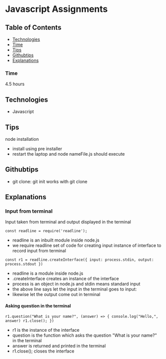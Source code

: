 # Javascript Assignments

## Table of Contents

- [Technologies](#technologies)
- [Time](#time)
- [Tips](#tips)
- [Githubtips](#githubtips)
- [Explanations](#explanations)


### Time
4.5 hours
## Technologies 
- Javascript

## Tips
node installation
- install using pre installer
- restart the laptop and node nameFile.js should execute

## Githubtips
- git clone: git init works with git clone

## Explanations
### Input from terminal
Input taken from terminal and output displayed in the terminal

`const readline = require('readline');
`
- readline is an inbuilt module inside node.js
- we require readline set of code for creating input instance of interface to record input from terminal

`
const r1 = readline.createInterface({
    input: process.stdin,
    output: process.stdout
})
`
- readline is a module inside node.js 
- .createInterface creates an instance of the interface
- process is an object in node.js and stdin means standard input
- the above line says let the input in the terminal goes to input:
- likewise let the output come out in terminal
#### Asking question in the terminal
`
r1.question("What is your name?", (answer) => {
    console.log("Hello,", answer)
    r1.close();
})
`
- r1 is the instance of the interface
- question is the function which asks the question "What is your name?" in the terminal
- answer is returned and printed in the terminal
- r1.close(); closes the interface

